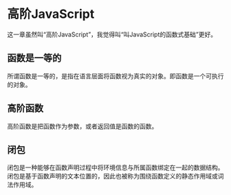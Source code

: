 # 高阶JavaScript

这一章虽然叫“高阶JavaScript”，我觉得叫“叫JavaScript的函数式基础”更好。

## 函数是一等的

所谓函数是一等的，是指在语言层面将函数视为真实的对象。即函数是一个可执行的对象。

## 高阶函数

高阶函数是把函数作为参数，或者返回值是函数的函数。

## 闭包

闭包是一种能够在函数声明过程中将环境信息与所属函数绑定在一起的数据结构。闭包是基于函数声明的文本位置的，因此也被称为围绕函数定义的静态作用域或词法作用域。
